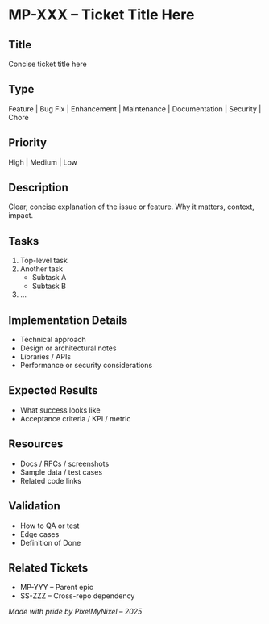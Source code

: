 # MP-XXX – Ticket Title Here
<!-- Replace MP with SS for ShelfSnap, PX for PixelMyNixel website, etc. -->

## Title
Concise ticket title here

## Type
Feature | Bug Fix | Enhancement | Maintenance | Documentation | Security | Chore

## Priority
High | Medium | Low   <!-- or use P1/P2/P3, or MoSCoW Must/Should/Could -->

## Description
Clear, concise explanation of the issue or feature. Why it matters, context, impact.

## Tasks
1. Top-level task
2. Another task
   - Subtask A
   - Subtask B
3. …

## Implementation Details
- Technical approach
- Design or architectural notes
- Libraries / APIs
- Performance or security considerations

## Expected Results
- What success looks like
- Acceptance criteria / KPI / metric

## Resources
- Docs / RFCs / screenshots
- Sample data / test cases
- Related code links

## Validation
- How to QA or test
- Edge cases
- Definition of Done

## Related Tickets
- MP-YYY – Parent epic
- SS-ZZZ – Cross-repo dependency

*Made with pride by PixelMyNixel – 2025* 